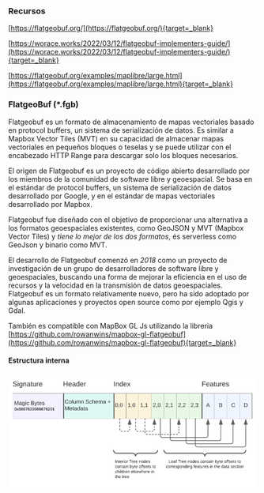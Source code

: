 
### Recursos

[https://flatgeobuf.org/](https://flatgeobuf.org/){target=_blank}

[https://worace.works/2022/03/12/flatgeobuf-implementers-guide/](https://worace.works/2022/03/12/flatgeobuf-implementers-guide/){target=_blank}

[https://flatgeobuf.org/examples/maplibre/large.html](https://flatgeobuf.org/examples/maplibre/large.html){target=_blank}


### FlatgeoBuf (*.fgb)

Flatgeobuf es un formato de almacenamiento de mapas vectoriales basado en protocol buffers, un sistema de serialización de datos. Es similar a Mapbox Vector Tiles (MVT) en su capacidad de almacenar mapas vectoriales en pequeños bloques o teselas y se puede utilizar con el encabezado HTTP Range para descargar solo los bloques necesarios.


El origen de Flatgeobuf es un proyecto de código abierto desarrollado por los miembros de la comunidad de software libre y geoespacial. Se basa en el estándar de protocol buffers, un sistema de serialización de datos desarrollado por Google, y en el estándar de mapas vectoriales desarrollado por Mapbox.

Flatgeobuf fue diseñado con el objetivo de proporcionar una alternativa a los formatos geoespaciales existentes, como GeoJSON y MVT (Mapbox Vector Tiles) y *tiene lo mejor de los dos formatos*, és serverless como GeoJson y binario como MVT.

El desarrollo de Flatgeobuf comenzó en *2018* como un proyecto de investigación de un grupo de desarrolladores de software libre y geoespaciales, buscando una forma de mejorar la eficiencia en el uso de recursos y la velocidad en la transmisión de datos geoespaciales. Flatgeobuf es un formato relativamente nuevo, pero ha sido adoptado por algunas aplicaciones y proyectos open source como por ejemplo Qgis y Gdal.

También es compatible con MapBox GL Js utilizando la libreria  [https://github.com/rowanwins/mapbox-gl-flatgeobuf](https://github.com/rowanwins/mapbox-gl-flatgeobuf){target=_blank}

#### Estructura interna 

![alt text](img/flatgeobuf2.png "flatgeobf2.png")

